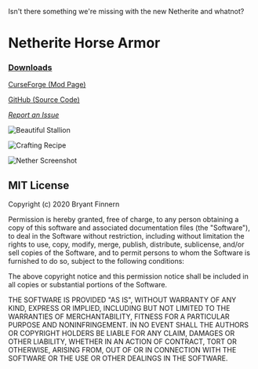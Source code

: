Isn't there something we're missing with the new Netherite and whatnot?

# Netherite Horse Armor

[<h3>Downloads</h3>](https://www.curseforge.com/minecraft/mc-mods/netherite-horse-armor/files)

[CurseForge (Mod Page)](https://www.curseforge.com/minecraft/mc-mods/netherite-horse-armor)

[GitHub (Source Code)](https://github.com/P3NG00/NetheriteHorseArmorFabric)

[<i>Report an Issue</i>](https://github.com/P3NG00/NetheriteHorseArmorFabric/issues)

![Beautiful Stallion](https://i.imgur.com/VownWLt.png)

![Crafting Recipe](https://i.imgur.com/h01ZEhS.png)

![Nether Screenshot](https://i.imgur.com/uLpK7I9.png)

## MIT License
Copyright (c) 2020 Bryant Finnern

Permission is hereby granted, free of charge, to any person obtaining a copy
of this software and associated documentation files (the "Software"), to deal
in the Software without restriction, including without limitation the rights
to use, copy, modify, merge, publish, distribute, sublicense, and/or sell
copies of the Software, and to permit persons to whom the Software is
furnished to do so, subject to the following conditions:

The above copyright notice and this permission notice shall be included in all
copies or substantial portions of the Software.

THE SOFTWARE IS PROVIDED "AS IS", WITHOUT WARRANTY OF ANY KIND, EXPRESS OR
IMPLIED, INCLUDING BUT NOT LIMITED TO THE WARRANTIES OF MERCHANTABILITY,
FITNESS FOR A PARTICULAR PURPOSE AND NONINFRINGEMENT. IN NO EVENT SHALL THE
AUTHORS OR COPYRIGHT HOLDERS BE LIABLE FOR ANY CLAIM, DAMAGES OR OTHER
LIABILITY, WHETHER IN AN ACTION OF CONTRACT, TORT OR OTHERWISE, ARISING FROM,
OUT OF OR IN CONNECTION WITH THE SOFTWARE OR THE USE OR OTHER DEALINGS IN THE
SOFTWARE.

